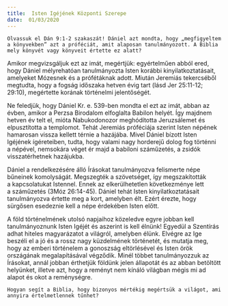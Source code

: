 ```yaml
---
title:  Isten Igéjének Központi Szerepe
date:  01/03/2020
---
```


`Olvassuk el Dán 9:1-2 szakaszát! Dániel azt mondta, hogy „megfigyeltem a könyvekben” azt a próféciát, amit alaposan tanulmányozott. A Biblia mely könyvét vagy könyveit értette ez alatt?`

Amikor megvizsgáljuk ezt az imát, megértjük: egyértelműen abból ered, hogy Dániel mélyrehatóan tanulmányozta Isten korábbi kinyilatkoztatásait, amelyeket Mózesnek és a prófétáknak adott. Miután Jeremiás tekercséből megtudta, hogy a fogság időszaka hetven évig tart (lásd Jer 25:11-12; 29:10), megértette korának történelmi jelentőségét.

Ne feledjük, hogy Dániel Kr. e. 539-ben mondta el ezt az imát, abban az évben, amikor a Perzsa Birodalom elfoglalta Babilon helyét. Így majdnem hetven év telt el, mióta Nabukodonozor meghódította Jeruzsálemet és elpusztította a templomot. Tehát Jeremiás próféciája szerint Isten népének hamarosan vissza kellett térnie a hazájába. Mivel Dániel bízott Isten Igéjének ígéreteiben, tudta, hogy valami nagy horderejű dolog fog történni a népével, nemsokára véget ér majd a babiloni száműzetés, a zsidók visszatérhetnek hazájukba.

Dániel a rendelkezésére álló Írásokat tanulmányozva felismerte népe bűneinek komolyságát. Megszegték a szövetséget, így megszakították a kapcsolatukat Istennel. Ennek az elkerülhetetlen következménye lett a száműzetés (3Móz 26:14-45). Dániel tehát Isten kinyilatkoztatásait tanulmányozva értette meg a kort, amelyben élt. Ezért érezte, hogy sürgősen esedeznie kell a népe érdekében Isten előtt.

A föld történelmének utolsó napjaihoz közeledve egyre jobban kell tanulmányoznunk Isten Igéjét és aszerint is kell élnünk! Egyedül a Szentírás adhat hiteles magyarázatot a világról, amelyben élünk. Elvégre az Ige beszéli el a jó és a rossz nagy küzdelmének történetét, és mutatja meg, hogy az emberi történelem a gonoszság eltörlésével és Isten örök országának megalapításával végződik. Minél többet tanulmányozzuk az Írásokat, annál jobban érthetjük földünk jelen állapotát és az abban betöltött helyünket, illetve azt, hogy a reményt nem kínáló világban mégis mi ad alapot és okot a reménységre.

`Hogyan segít a Biblia, hogy bizonyos mértékig megértsük a világot, ami annyira értelmetlennek tűnhet?`